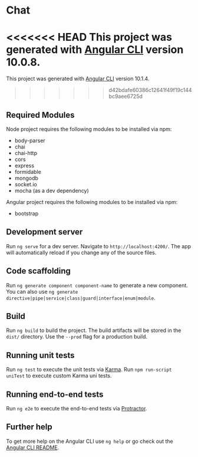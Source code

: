 # Chat

<<<<<<< HEAD
This project was generated with [Angular CLI](https://github.com/angular/angular-cli) version 10.0.8.
=======
This project was generated with [Angular CLI](https://github.com/angular/angular-cli) version 10.1.4.
>>>>>>> d42bdafe60386c12641f49f19c144bc9aee6725d

## Required Modules
Node project requires the following modules to be installed via npm:
  * body-parser
  * chai
  * chai-http
  * cors
  * express
  * formidable
  * mongodb
  * socket.io
  * mocha (as a dev dependency)
  
  
  
Angular project requires the following modules to be installed via npm:
  * bootstrap
  

## Development server

Run `ng serve` for a dev server. Navigate to `http://localhost:4200/`. The app will automatically reload if you change any of the source files.

## Code scaffolding

Run `ng generate component component-name` to generate a new component. You can also use `ng generate directive|pipe|service|class|guard|interface|enum|module`.

## Build

Run `ng build` to build the project. The build artifacts will be stored in the `dist/` directory. Use the `--prod` flag for a production build.

## Running unit tests

Run `ng test` to execute the unit tests via [Karma](https://karma-runner.github.io).
Run `npm run-script uniTest` to execute custom Karma uni tests.

## Running end-to-end tests

Run `ng e2e` to execute the end-to-end tests via [Protractor](http://www.protractortest.org/).

## Further help

To get more help on the Angular CLI use `ng help` or go check out the [Angular CLI README](https://github.com/angular/angular-cli/blob/master/README.md).
